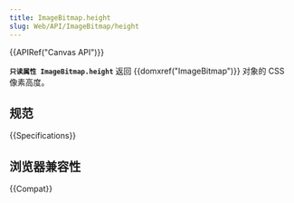 ```yaml
---
title: ImageBitmap.height
slug: Web/API/ImageBitmap/height
---
```


{{APIRef("Canvas API")}}

**`只读属性 ImageBitmap.height`** 返回 {{domxref("ImageBitmap")}} 对象的 CSS 像素高度。

## 规范

{{Specifications}}

## 浏览器兼容性

{{Compat}}
